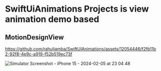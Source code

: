# SwiftUiAnimations Projects is view animation demo based

## MotionDesignView

https://github.com/rahuljamba/SwiftUIAnimations/assets/12054446/f2fb11b2-92f8-4e9c-a919-f52b519ec73f

![Simulator Screenshot - iPhone 15 - 2024-02-05 at 23 04 48](https://github.com/rahuljamba/SwiftUIAnimations/assets/12054446/10ae9a8c-a036-449b-adb7-f7b71735798f)
